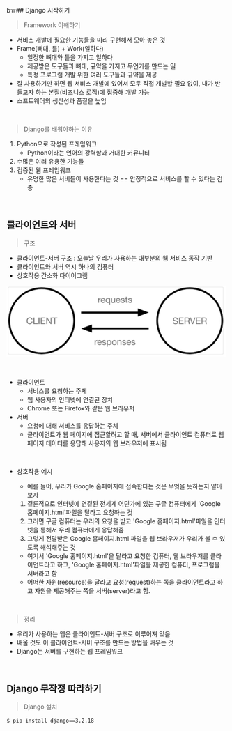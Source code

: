 bㅠ## Django 시작하기

> Framework 이해하기
- 서비스 개발에 필요한 기능들을 미리 구현해서 모아 놓은 것
- Frame(뼈대, 틀) + Work(일하다)
  - 일정한 뼈대와 틀을 가지고 일하다
  - 제공받은 도구들과 뼈대, 규약을 가지고 무언가를 만드는 일
  - 특정 프로그램 개발 위한 여러 도구들과 규약을 제공
- 잘 사용하기만 하면 웹 서비스 개발에 있어서 모두 직접 개발할 필요 없이, 내가 반들고자 하는 본질(비즈니스 로직)에 집중해 개발 가능
- 소프트웨어의 생산성과 품질을 높임
  
</br>

> Django를 배워야하는 이유
1. Python으로 작성된 프레임워크
   - Python이라는 언어의 강력함과 거대한 커뮤니티
2. 수많은 여러 유용한 기능들
3. 검증된 웹 프레임워크
   - 유명한 많은 서비들이 사용한다는 것 == 안정적으로 서비스를 할 수 있다는 검증

</br>

## 클라이언트와 서버

> 구조
- 클라이언트-서버 구조 : 오늘날 우리가 사용하는 대부분의 웹 서비스 동작 기반
- 클라이언트와 서버 역시 하나의 컴퓨터
- 상호작용 간소화 다이어그램

![상호작용 간소화 다이어그램](../assets/상호작용_간소화_다이어그램.png)

</br>

- 클라이언트
  - 서비스를 요청하는 주체
  - 웹 사용자의 인터넷에 연결된 장치
  - Chrome 또는 Firefox와 같은 웹 브라우저
- 서버
  - 요청에 대해 서비스를 응답하는 주체
  - 클라이언트가 웹 페이지에 접근할려고 할 때, 서버에서 클라이언트 컴퓨터로 웹 페이지 데이터를 응답해 사용자의 웹 브라우저에 표시됨

</br>

- 상호작용 예시
  - 예를 들어, 우리가 Google 홈페이지에 접속한다는 것은 무엇을 뜻하는지 알아보자
  1. 결론적으로 인터넷에 연결된 전세계 어딘가에 있는 구글 컴퓨터에게 'Google 홈페이지.html'파일을 달라고 요청하는 것
  2. 그러면 구글 컴퓨터는 우리의 요청을 받고 'Google 홈페이지.html'파일을 인터넷을 통해서 우리 컴퓨터에게 응답해줌
  3. 그렇게 전달받은 Google 홈페이지.html 파일을 웹 브라우저가 우리가 볼 수 있도록 해석해주는 것

   - 여기서 'Google 홈페이지.html'을 달라고 요청한 컴퓨터, 웹 브라우저를 클라이언트라고 하고, 'Google 홈페이지.html'파일을 제공한 컴퓨터, 프로그램을 서버라고 함
   - 어떠한 자원(resource)을 달라고 요청(request)하는 쪽을 클라이언트라고 하고 자원을 제공해주는 쪽을 서버(server)라고 함.

</br>

> 정리
- 우리가 사용하는 웹은 클라이언트-서버 구조로 이루어져 있음
- 배울 것도 이 클라이언트-서버 구조를 만드는 방법을 배우는 것
- Django는 서버를 구현하는 웹 프레임워크

</br> 

## Django 무작정 따라하기

> Django 설치
```
$ pip install django==3.2.18
```

</br>

> 